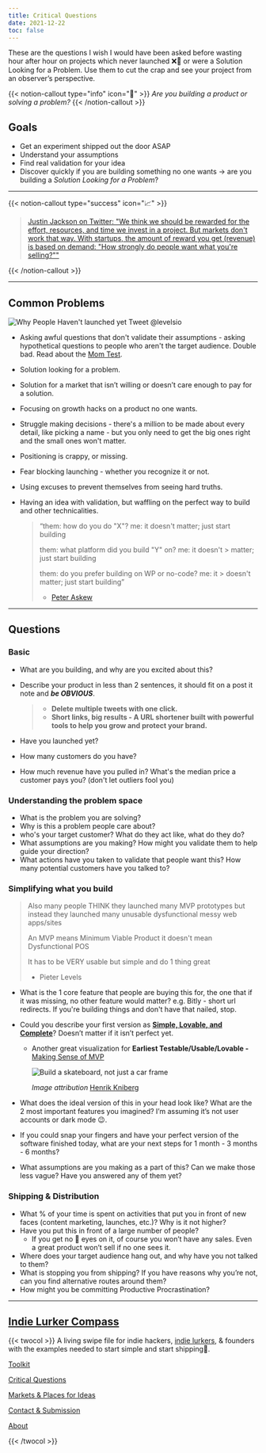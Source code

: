 ```yaml
---
title: Critical Questions
date: 2021-12-22
toc: false
---
```


These are the questions I wish I would have been asked before wasting hour after hour on projects which never launched ❌🚀 or were a Solution Looking for a Problem. Use them to cut the crap and see your project from an observer’s perspective.

{{< notion-callout type="info" icon="🤔" >}}
_Are you building a product or solving a problem?_
{{< /notion-callout >}}

## Goals

- Get an experiment shipped out the door ASAP
- Understand your assumptions
- Find real validation for your idea
- Discover quickly if you are building something no one wants  → are you building a *Solution Looking for a Problem*?

---

{{< notion-callout type="success" icon="📈" >}}
> [Justin Jackson on Twitter: "We think we should be rewarded for the effort, resources, and time we invest in a project.
But markets don't work that way.
With startups, the amount of reward you get (revenue) is based on demand: "How strongly do people want what you're selling?""](https://twitter.com/mijustin/status/1465777669476274181)
> 
{{< /notion-callout >}}

---

## Common Problems

![Why People Haven't launched yet Tweet @levelsio](/uploads/why-people-havent-launched-yet-pieter-levels.jpg "source: https://twitter.com/levelsio/status/1466673403318784001?s=20" )

- Asking awful questions that don't validate their assumptions - asking hypothetical questions to people who aren't the target audience. Double bad. Read about the [Mom Test](http://momtestbook.com/).
- Solution looking for a problem.
- Solution for a market that isn’t willing or doesn’t care enough to pay for a solution.
- Focusing on growth hacks on a product no one wants.
- Struggle making decisions - there's a million to be made about every detail, like picking a name - but you only need to get the big ones right and the small ones won't matter.
- Positioning is crappy, or missing.
- Fear blocking launching - whether you recognize it or not.
- Using excuses to prevent themselves from seeing hard truths.
- Having an idea with validation, but waffling on the perfect way to build and other technicalities.
    
    > “them: how do you do "X"? 
    > me: it doesn't matter; just start building
    >
    >them: what platform did you build "Y" on? me: it doesn't > matter; just start building
    >
    > them: do you prefer building on WP or no-code? me: it > doesn't matter; just start building”  
    > - [Peter Askew](https://twitter.com/searchbound/status/1464764103399022594?s=20)
    > 

---

## Questions

### Basic

- What are you building, and why are you excited about this?
- Describe your product in less than 2 sentences, it should fit on a post it note and **_be OBVIOUS_**.
    
    > - **Delete multiple tweets with one click.**
    > - **Short links, big results - A URL shortener built with powerful tools to help you grow and protect your brand.**
    > 
- Have you launched yet?
- How many customers do you have?
- How much revenue have you pulled in? What's the median price a customer pays you? (don't let outliers fool you)

### Understanding the problem space

- What is the problem you are solving?
- Why is this a problem people care about?
- who's your target customer? What do they act like, what do they do?
- What assumptions are you making? How might you validate them to help guide your direction?
- What actions have you taken to validate that people want this? How many potential customers have you talked to?

### Simplifying what you build

> Also many people THINK they launched many MVP prototypes but instead they launched many unusable dysfunctional messy web apps/sites
> 
> An MVP means Minimum Viable Product it doesn't mean Dysfunctional POS
> 
> It has to be VERY usable but simple and do 1 thing great
> - Pieter Levels
>

- What is the 1 core feature that people are buying this for, the one that if it was missing, no other feature would matter? e.g. Bitly - short url redirects. If you're building things and don't have that nailed, stop.
- Could you describe your first version as [**Simple, Lovable, and Complete**](https://blog.asmartbear.com/slc.html)? Doesn’t matter if it isn’t perfect yet.
    - Another great visualization for **Earliest Testable/Usable/Lovable -** [Making Sense of MVP](https://blog.crisp.se/2016/01/25/henrikkniberg/making-sense-of-mvp)
        
        ![Build a skateboard, not just a car frame](/uploads/skateboard-not-broken-car.jpg)
        
        *Image attribution* [Henrik Kniberg](https://blog.crisp.se/author/henrikkniberg)
        
- What does the ideal version of this in your head look like? What are the 2 most important features you imagined? I’m assuming it’s not user accounts or dark mode 😉.
- If you could snap your fingers and have your perfect version of the software finished today, what are your next steps for 1 month - 3 months - 6 months?
- What assumptions are you making as a part of this? Can we make those less vague? Have you answered any of them yet?

### Shipping & Distribution

- What % of your time is spent on activities that put you in front of new faces (content marketing, launches, etc.)? Why is it not higher?
- Have you put this in front of a large number of people?
    - If you get no 👀 eyes on it, of course you won’t have any sales. Even a great product won’t sell if no one sees it.
- Where does your target audience hang out, and why have you not talked to them?
- What is stopping you from shipping? If you have reasons why you’re not, can you find alternative routes around them?
- How might you be committing Productive Procrastination?

---

## [Indie Lurker Compass](/indie-lurker/)

{{< twocol >}}
A living swipe file for indie hackers, [indie lurkers](https://www.indiehackers.com/@lynnetye/how-i-went-from-indie-lurker-to-indie-hacker-d1042ffa5f), & founders with the examples needed to start simple and start shipping🚢.

<!-- col -->

[Toolkit](/indie-lurker/toolkit/)

[Critical Questions](/indie-lurker/critical-questions/)

[Markets & Places for Ideas](/indie-lurker/markets/)

[Contact & Submission](/indie-lurker/contact/)

[About](/indie-lurker/about/)

{{< /twocol >}}
